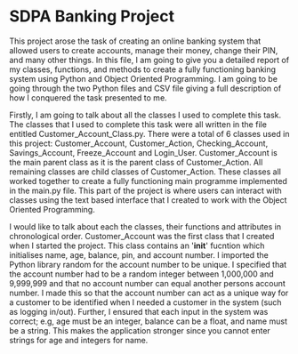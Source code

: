 # SDPA Banking Project

This project arose the task of creating an online banking system that allowed users to create accounts, manage their money, change their PIN, and many other things.
In this file, I am going to give you a detailed report of my classes, functions, and methods to create a fully functioning banking system using Python and Object
Oriented Programming. I am going to be going through the two Python files and CSV file giving a full description of how I conquered the task presented to me.

Firstly, I am going to talk about all the classes I used to complete this task. The classes that I used to complete this task were all written in the file entitled
Customer_Account_Class.py. There were a total of 6 classes used in this project: Customer_Account, Customer_Action, Checking_Account, Savings_Account, Freeze_Account and Login_User. Customer_Account is the main parent class as it is the parent class of Customer_Action. All remaining classes are child classes of Customer_Action. These classes all worked together to create a fully functioning main programme implemented in the main.py file. This part of the project is where users can interact with classes using the text based interface that I created to work with the Object Oriented Programming.

I would like to talk about each the classes, their functions and attributes in chronological order. Customer_Account was the first class that I created when I started the project. This class contains an '__init__' fucntion which initialises name, age, balance, pin, and account number. I imported the Python library random for the account number to be unique. I specified that the account number had to be a random integer between 1,000,000 and 9,999,999 and that no account number can equal another persons account number. I made this so that the account number can act as a unique way for a customer to be identified when I needed a customer in the system (such as logging in/out). Further, I ensured that each input in the system was correct; e.g, age must be an integer, balance can be a float, and name must be a string. This makes the application stronger since you cannot enter strings for age and integers for name. 
